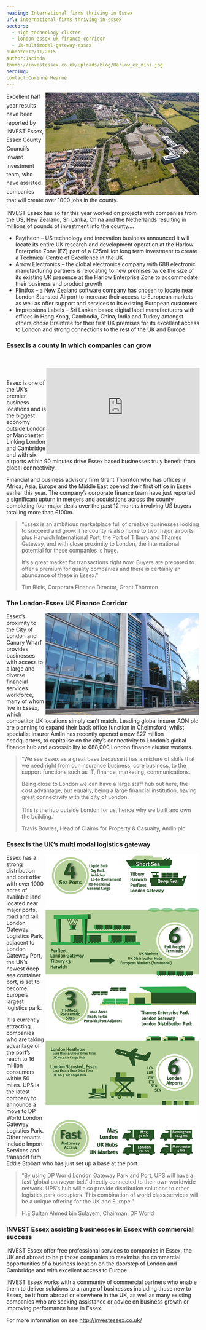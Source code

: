 ```yaml
---
heading: International firms thriving in Essex
url: international-firms-thriving-in-essex
sectors:
  - high-technology-cluster
  - london-essex-uk-finance-corridor
  - uk-multimodal-gateway-essex 
pubdate:12/11/2015
Author:Jacinda
thumb://investessex.co.uk/uploads/blog/Harlow_ez_mini.jpg
heroimg:
contact:Corinne Hearne
---
```

<p><img alt='Raytheon UK operations in Harlow Enterprise Zone, Essex' src='../uploads/blog/Harlow_ez_400.jpg' style='line-height: 20.8px; width: 400px; height: 267px; margin-left: 2px; margin-right: 2px; float: right;'/></p><p><span style='line-height: 1.6;'>Excellent half year results have been reported by INVEST Essex, Essex County Council’s inward investment team, who have assisted companies that will create over 1000 jobs in the county.</span></p><p>INVEST Essex has so far this year worked on projects with companies from the US, New Zealand, Sri Lanka, China and the Netherlands resulting in millions of pounds of investment into the county….</p><ul><li>Raytheon – US technology and innovation business announced it will locate its entire UK research and development operation at the Harlow Enterprise Zone (EZ) part of a £25million long term investment to create a Technical Centre of Excellence in the UK</li><li>Arrow Electronics – the global electronics company with 688 electronic manufacturing partners is relocating to new premises twice the size of its existing UK presence at the Harlow Enterprise Zone to accommodate their business and product growth</li><li>Flintfox – a New Zealand software company has chosen to locate near London Stansted Airport to increase their access to European markets as well as offer support and services to its existing European customers</li><li>Impressions Labels – Sri Lankan based digital label manufacturers with offices in Hong Kong, Cambodia, China, India and Turkey amongst others chose Braintree for their first UK premises for its excellent access to London and strong connections to the rest of the UK and Europe</li></ul><h3>Essex is a county in which companies can grow</h3><p> </p><p><iframe align='right' allowfullscreen='' frameborder='0' height='225' src='https://www.youtube.com/embed/sLr2SNRvT-c' width='400'></iframe></p><p> </p><p>Essex is one of the UK’s premier business locations and is the biggest economy outside London or Manchester. Linking London and Cambridge and with six airports within 90 minutes drive Essex based businesses truly benefit from global connectivity.</p><p>Financial and business advisory firm Grant Thornton who has offices in Africa, Asia, Europe and the Middle East opened their first office in Essex earlier this year. The company’s corporate finance team have just reported a significant upturn in mergers and acquisitions across the county completing four major deals over the past 12 months involving US buyers totalling more than £100m.</p><blockquote><p>“Essex is an ambitious marketplace full of creative businesses looking to succeed and grow. The county is also home to two major airports plus Harwich International Port, the Port of Tilbury and Thames Gateway, and with close proximity to London, the international potential for these companies is huge.</p><p>It’s a great market for transactions right now. Buyers are prepared to offer a premium for quality companies and there is certainly an abundance of these in Essex.”</p><p>Tim Blois, Corporate Finance Director, Grant Thornton</p></blockquote><h3>The London-Essex UK Finance Corridor</h3><p><img alt='Amlin UK new headquarters in Chelmsford, Essex' src='../uploads/blog/0027_400.jpg' style='width: 400px; height: 266px; margin-left: 2px; margin-right: 2px; float: right;'/>Essex’s proximity to the City of London and Canary Wharf provides businesses with access to a large and diverse financial services workforce, many of whom live in Essex, which competitor UK locations simply can’t match. Leading global insurer AON plc are planning to expand their back office function in Chelmsford, whilst specialist insurer Amlin has recently opened a new £27 million headquarters, to capitalise on the city’s connectivity to London’s global finance hub and accessibility to 688,000 London finance cluster workers.</p><blockquote><p>“We see Essex as a great base because it has a mixture of skills that we need right from our insurance business, core business, to the support functions such as IT, finance, marketing, communications.</p><p>Being close to London we can have a large staff hub out here, the cost advantage, but equally, being a large financial institution, having great connectivity with the city of London.<br/><br/>This is the hub outside London for us, hence why we built and own the building.'</p><p>Travis Bowles, Head of Claims for Property &amp; Casualty, Amlin plc</p></blockquote><h3>Essex is the UK’s multi modal logistics gateway</h3><p><img alt='Essex is the UK's multi modal logistics gateway' src='../uploads/general/IE_15_MM_Infog_Meta2_600px_72dpi.png' style='width: 400px; height: 795px; margin-left: 2px; margin-right: 2px; float: right;'/>Essex has a strong distribution and port offer with over 1000 acres of available land located near major ports, road and rail. London Gateway Logistics Park, adjacent to London Gateway Port, the UK’s newest deep sea container port, is set to become Europe’s largest logistics park.</p><p>It is currently attracting companies who are taking advantage of the port’s reach to 16 million consumers within 50 miles. UPS is the latest company to announce a move to DP World London Gateway Logistics Park. Other tenants include Import Services and transport firm Eddie Stobart who has just set up a base at the port.</p><blockquote><p>“By using DP World London Gateway Park and Port, UPS will have a fast ‘global conveyor-belt’ directly connected to their own worldwide network. UPS’s hub will also provide distribution solutions to other logistics park occupiers. This combination of world class services will be a unique offering for the UK and Europe.”</p><p>H.E Sultan Ahmed bin Sulayem, Chairman, DP World</p></blockquote><h3>INVEST Essex assisting businesses in Essex with commercial success</h3><p>INVEST Essex offer free professional services to companies in Essex, the UK and abroad to help those companies to maximise the commercial opportunities of a business location on the doorstep of London and Cambridge and with excellent access to Europe.</p><p>INVEST Essex works with a community of commercial partners who enable them to deliver solutions to a range of businesses including those new to Essex, be it from abroad or elsewhere in the UK, as well as many existing companies who are seeking assistance or advice on business growth or improving performance here in Essex.</p><p>For more information on see <a href='../index.html'>http://investessex.co.uk/</a> </p>